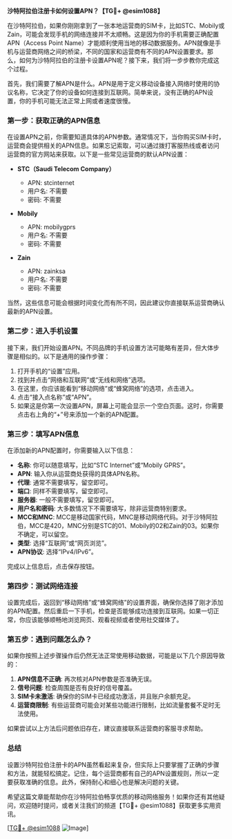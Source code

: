 **沙特阿拉伯注册卡如何设置APN？【TG💪+ @esim1088】**

在沙特阿拉伯，如果你刚刚拿到了一张本地运营商的SIM卡，比如STC、Mobily或Zain，可能会发现手机的网络连接并不太顺畅。这是因为你的手机需要正确配置APN（Access Point Name）才能顺利使用当地的移动数据服务。APN就像是手机与运营商网络之间的桥梁，不同的国家和运营商有不同的APN设置要求。那么，如何为沙特阿拉伯的注册卡设置APN呢？接下来，我们将一步步教你完成这个过程。

首先，我们需要了解APN是什么。APN是用于定义移动设备接入网络时使用的协议名称，它决定了你的设备如何连接到互联网。简单来说，没有正确的APN设置，你的手机可能无法正常上网或者速度很慢。

### **第一步：获取正确的APN信息**
在设置APN之前，你需要知道具体的APN参数。通常情况下，当你购买SIM卡时，运营商会提供相关的APN信息。如果忘记索取，可以通过拨打客服热线或者访问运营商的官方网站来获取。以下是一些常见运营商的默认APN设置：

- **STC（Saudi Telecom Company）**
  - APN: stcinternet
  - 用户名: 不需要
  - 密码: 不需要

- **Mobily**
  - APN: mobilygprs
  - 用户名: 不需要
  - 密码: 不需要

- **Zain**
  - APN: zainksa
  - 用户名: 不需要
  - 密码: 不需要

当然，这些信息可能会根据时间变化而有所不同，因此建议你直接联系运营商确认最新的APN设置。

### **第二步：进入手机设置**
接下来，我们开始设置APN。不同品牌的手机设置方法可能略有差异，但大体步骤是相似的。以下是通用的操作步骤：

1. 打开手机的“设置”应用。
2. 找到并点击“网络和互联网”或“无线和网络”选项。
3. 在这里，你应该能看到“移动网络”或“蜂窝网络”的选项，点击进入。
4. 点击“接入点名称”或“APN”。
5. 如果这是你第一次设置APN，屏幕上可能会显示一个空白页面。这时，你需要点击右上角的“+”号来添加一个新的APN配置。

### **第三步：填写APN信息**
在添加新的APN配置时，你需要输入以下信息：

- **名称**: 你可以随意填写，比如“STC Internet”或“Mobily GPRS”。
- **APN**: 输入你从运营商处获得的具体APN名称。
- **代理**: 通常不需要填写，留空即可。
- **端口**: 同样不需要填写，留空即可。
- **服务器**: 一般不需要填写，留空即可。
- **用户名和密码**: 大多数情况下不需要填写，除非运营商特别要求。
- **MCC和MNC**: MCC是移动国家代码，MNC是移动网络代码。对于沙特阿拉伯，MCC是420，MNC分别是STC的01、Mobily的02和Zain的03。如果你不确定，可以留空。
- **类型**: 选择“互联网”或“网页浏览”。
- **APN协议**: 选择“IPv4/IPv6”。

完成以上信息后，点击保存按钮。

### **第四步：测试网络连接**
设置完成后，返回到“移动网络”或“蜂窝网络”的设置界面，确保你选择了刚才添加的APN配置。然后重启一下手机，检查是否能够成功连接到互联网。如果一切正常，你应该能够顺畅地浏览网页、观看视频或者使用社交媒体了。

### **第五步：遇到问题怎么办？**
如果你按照上述步骤操作后仍然无法正常使用移动数据，可能是以下几个原因导致的：

1. **APN信息不正确**: 再次核对APN参数是否准确无误。
2. **信号问题**: 检查周围是否有良好的信号覆盖。
3. **SIM卡未激活**: 确保你的SIM卡已经成功激活，并且账户余额充足。
4. **运营商限制**: 有些运营商可能会对某些功能进行限制，比如流量套餐不足时无法使用。

如果尝试以上方法后问题依旧存在，建议直接联系运营商的客服寻求帮助。

### **总结**
设置沙特阿拉伯注册卡的APN虽然看起来复杂，但实际上只要掌握了正确的步骤和方法，就能轻松搞定。记住，每个运营商都有自己的APN设置规则，所以一定要获取准确的信息。此外，保持耐心和细心也是解决问题的关键。

希望这篇文章能帮助你在沙特阿拉伯畅享优质的移动网络服务！如果你还有其他疑问，欢迎随时提问，或者关注我们的频道【TG💪+ @esim1088】获取更多实用资讯。

[[TG💪+ @esim1088](https://t.me/s/esim1088) ![Image](https://i.postimg.cc/4NQfJmqS/Snipaste-2025-05-13-00-14-12.png)]